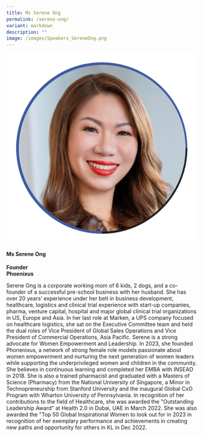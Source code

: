```yaml
---
title: Ms Serene Ong
permalink: /serene-ong/
variant: markdown
description: ""
image: /images/Speakers_SereneOng.png
---
```

<div class="row">
<div class="col is-3">
<img src="/images/Speakers_SereneOng.png">
</div>
<div class="col is-9 speaker-details">
	<h4><b>Ms Serene Ong</b></h4>
<b>Founder<br>
	Phoenixus</b>
	
<p>Serene Ong is a corporate working mom of 6 kids, 2 dogs, and a co-founder of a successful pre-school business with her husband. She has over 20 years’ experience under her belt in business development, healthcare, logistics and clinical trial experience with start-up companies, pharma, venture capital, hospital and major global clinical trial organizations in US, Europe and Asia. In her last role at Marken, a UPS company focused on healthcare logistics, she sat on the Executive Committee team and held the dual roles of Vice President of Global Sales Operations and Vice President of Commercial Operations, Asia Pacific. Serene is a strong advocate for Women Empowerment and Leadership. In 2023, she founded Phonenixus, a network of strong female role models passionate about women empowerment and nurturing the next generation of women leaders while supporting the underprivileged women and children in the community. She believes in continuous learning and completed her EMBA with INSEAD in 2018. She is also a trained pharmacist and graduated with a Masters of Science (Pharmacy) from the National University of Singapore, a Minor in Technopreneurship from Stanford University and the inaugural Global CxO Program with Wharton University of Pennsylvania. In recognition of her contributions to the field of Healthcare, she was awarded the "Outstanding Leadership Award" at Health 2.0 in Dubai, UAE in March 2022. She was also awarded the "Top 50 Global Inspirational Women to look out for in 2023 in recognition of her exemplary performance and achievements in creating new paths and opportunity for others in KL in Dec 2022.
</p>
</div>
</div>